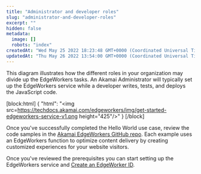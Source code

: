 ```yaml
---
title: "Administrator and developer roles"
slug: "administrator-and-developer-roles"
excerpt: ""
hidden: false
metadata: 
  image: []
  robots: "index"
createdAt: "Wed May 25 2022 18:23:48 GMT+0000 (Coordinated Universal Time)"
updatedAt: "Thu May 26 2022 13:54:00 GMT+0000 (Coordinated Universal Time)"
---
```

This diagram illustrates how the different roles in your organization may divide up the EdgeWorkers tasks. An Akamai Administrator will typically set up the EdgeWorkers service while a developer writes, tests, and deploys the JavaScript code.

[block:html]
{
  "html": "<img src=https://techdocs.akamai.com/edgeworkers/img/get-started-edgeworkers-service-v1.png height=\"425\"/>"
}
[/block]


Once you've successfully completed the Hello World use case, review the code samples in the [Akamai EdgeWorkers GitHub repo](https://github.com/akamai/edgeworkers-examples/tree/master/edgecompute/examples). Each example uses an EdgeWorkers function to optimize content delivery by creating customized experiences for your website visitors.

Once you've reviewed the prerequisites you can start setting up the EdgeWorkers service and [Create an EdgeWorker ID](doc:create-an-edgeworker-id).
